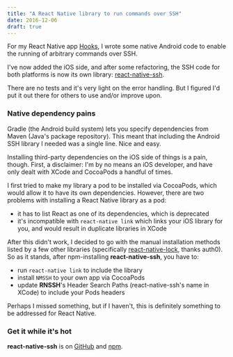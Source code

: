 ```yaml
---
title: "A React Native library to run commands over SSH"
date: 2016-12-06
draft: true
---
```

For my React Native app [Hooks](/hooks/), I wrote some native Android code to enable the running of arbitrary commands over SSH.

I've now added the iOS side, and after some refactoring, the SSH code for both platforms is now its own library: [react-native-ssh](https://github.com/azlyth/react-native-ssh).

There are no tests and it's very light on the error handling. But I figured I'd put it out there for others to use and/or improve upon.

### Native dependency pains

Gradle (the Android build system) lets you specify dependencies from Maven (Java's package repository). This meant that including the Android SSH library I needed was a single line. Nice and easy.

Installing third-party dependencies on the iOS side of things is a pain, though. First, a disclaimer: I'm by no means an iOS developer, and have only dealt with XCode and CocoaPods a handful of times.

I first tried to make my library a pod to be installed via CocoaPods, which would allow it to have its own dependencies. However, there are two problems with installing a React Native library as a pod:

- it has to list React as one of its dependencies, which is deprecated
- it's incompatible with `react-native link` which links your iOS library for you, and would result in duplicate libraries in XCode

After this didn't work, I decided to go with the manual installation methods listed by a few other libraries (specifically [react-native-lock](https://github.com/auth0/react-native-lock), thanks auth0). So as it stands, after npm-installing **react-native-ssh**, you have to:

- run `react-native link` to include the library
- install `NMSSH` to your own app via CocoaPods
- update **RNSSH**'s Header Search Paths (react-native-ssh's name in XCode) to include your Pods headers

Perhaps I missed something, but if I haven't, this is definitely something to be addressed for React Native.

### Get it while it's hot

**react-native-ssh** is on [GitHub](https://github.com/azlyth/react-native-ssh) and [npm](https://www.npmjs.com/package/react-native-ssh).
